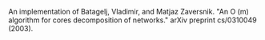 An implementation of Batagelj, Vladimir, and Matjaz Zaversnik. "An O (m) algorithm for cores decomposition of networks." arXiv preprint cs/0310049 (2003).
